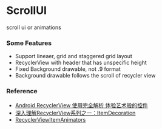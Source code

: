 # ScrollUI
scroll ui or animations

### Some Features

- Support lineaer, grid and staggered grid layout
- RecyclerView with header that has unspecific height
- Fixed Background drawable, not .9 format
- Background drawable follows the scroll of recycler view


### Reference

- [Android RecyclerView 使用完全解析 体验艺术般的控件](http://blog.csdn.net/lmj623565791/article/details/45059587)
- [深入理解RecyclerView系列之一：ItemDecoration](http://blog.piasy.com/2016/03/26/Insight-Android-RecyclerView-ItemDecoration/)
- [RecyclerViewItemAnimators](https://github.com/gabrielemariotti/RecyclerViewItemAnimators)